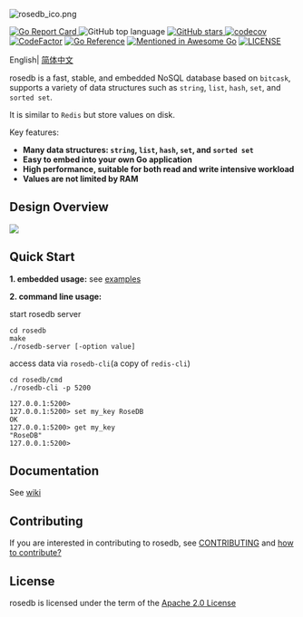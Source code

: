 ![rosedb_ico.png](https://i.loli.net/2021/04/28/gIL2FXZcOesPmyD.png)

[![Go Report Card](https://goreportcard.com/badge/github.com/roseduan/rosedb)&nbsp;](https://goreportcard.com/report/github.com/roseduan/rosedb)![GitHub top language](https://img.shields.io/github/languages/top/roseduan/rosedb)&nbsp;[![GitHub stars](https://img.shields.io/github/stars/roseduan/rosedb)&nbsp;](https://github.com/roseduan/rosedb/stargazers)[![codecov](https://codecov.io/gh/flower-corp/rosedb/branch/main/graph/badge.svg)](https://codecov.io/gh/flower-corp/rosedb) [![CodeFactor](https://www.codefactor.io/repository/github/flower-corp/rosedb/badge)](https://www.codefactor.io/repository/github/flower-corp/rosedb) [![Go Reference](https://pkg.go.dev/badge/github.com/roseduan/rosedb.svg)](https://pkg.go.dev/github.com/roseduan/rosedb) [![Mentioned in Awesome Go](https://awesome.re/mentioned-badge.svg)](https://github.com/avelino/awesome-go#database) [![LICENSE](https://img.shields.io/github/license/flower-corp/rosedb.svg?style=flat-square)](https://github.com/flower-corp/rosedb/blob/main/LICENSE)

English| [简体中文](https://github.com/roseduan/rosedb/blob/main/README-CN.md)

rosedb is a fast, stable, and embedded NoSQL database based on `bitcask`, supports a variety of data structures such as `string`, `list`, `hash`, `set`, and `sorted set`.     

It is similar to `Redis` but store values on disk.

Key features:

* **Many data structures: `string`, `list`, `hash`, `set`, and `sorted set`**
* **Easy to embed into your own Go application**
* **High performance, suitable for both read and write intensive workload**
* **Values are not limited by RAM**

## Design Overview

![](https://github.com/flower-corp/rosedb/blob/main/resource/img/design-overview-rosedb.png)

## Quick Start

**1. embedded usage:** see [examples](https://github.com/flower-corp/rosedb/tree/main/examples)

**2. command line usage:**

start rosedb server

```shell
cd rosedb
make
./rosedb-server [-option value]
```

access data via `rosedb-cli`(a copy of `redis-cli`)

```shell
cd rosedb/cmd 
./rosedb-cli -p 5200

127.0.0.1:5200> 
127.0.0.1:5200> set my_key RoseDB
OK
127.0.0.1:5200> get my_key
"RoseDB"
127.0.0.1:5200> 

```

## Documentation

See [wiki](https://github.com/flower-corp/rosedb/wiki)

## Contributing

If you are interested in contributing to rosedb, see [CONTRIBUTING](https://github.com/roseduan/rosedb/blob/main/CONTRIBUTING.md) and [how to contribute?](https://github.com/flower-corp/rosedb/issues/103)

## License

rosedb is licensed under the term of the [Apache 2.0 License](https://github.com/roseduan/rosedb/blob/main/LICENSE)

